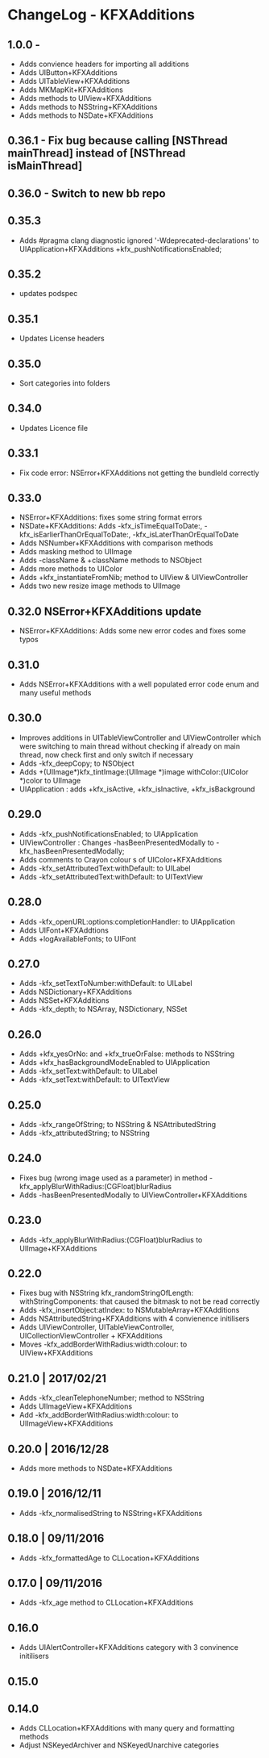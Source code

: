 
# ChangeLog - KFXAdditions

## 1.0.0 -
- Adds convience headers for importing all additions
- Adds UIButton+KFXAdditions
- Adds UITableView+KFXAdditions
- Adds MKMapKit+KFXAdditions
- Adds methods to UIView+KFXAdditions
- Adds methods to NSString+KFXAdditions
- Adds methods to NSDate+KFXAdditions

## 0.36.1 - Fix bug because calling [NSThread mainThread] instead of [NSThread isMainThread]

## 0.36.0 - Switch to new bb repo

## 0.35.3
- Adds #pragma clang diagnostic ignored '-Wdeprecated-declarations' to UIApplication+KFXAdditions +kfx_pushNotificationsEnabled; 

## 0.35.2
- updates podspec

## 0.35.1
- Updates License headers

## 0.35.0
- Sort categories into folders

## 0.34.0
- Updates Licence file

## 0.33.1
- Fix code error: NSError+KFXAdditions not getting the bundleId correctly

## 0.33.0
- NSError+KFXAdditions: fixes some string format errors
- NSDate+KFXAdditions: Adds -kfx_isTimeEqualToDate:, -kfx_isEarlierThanOrEqualToDate:, -kfx_isLaterThanOrEqualToDate
- Adds NSNumber+KFXAdditions with comparison methods
- Adds masking method to UIImage
- Adds -className & +className methods to NSObject
- Adds more methods to UIColor
- Adds +kfx_instantiateFromNib; method to UIView & UIViewController
- Adds two new resize image methods to UIImage

## 0.32.0 NSError+KFXAdditions update
- NSError+KFXAdditions: Adds some new error codes and fixes some typos

## 0.31.0
- Adds NSError+KFXAdditions with a well populated error code enum and many useful methods

## 0.30.0
- Improves additions in UITableViewController and UIViewController which were switching to main thread without checking if already on main thread, now check first and only switch if necessary
- Adds -kfx_deepCopy; to NSObject
- Adds +(UIImage*)kfx_tintImage:(UIImage *)image withColor:(UIColor *)color to UIImage
- UIApplication : adds +kfx_isActive, +kfx_isInactive, +kfx_isBackground

## 0.29.0
- Adds -kfx_pushNotificationsEnabled; to UIApplication
- UIViewController : Changes -hasBeenPresentedModally to -kfx_hasBeenPresentedModally;
- Adds comments to Crayon colour s of UIColor+KFXAdditions
- Adds -kfx_setAttributedText:withDefault: to UILabel
- Adds -kfx_setAttributedText:withDefault: to UITextView

## 0.28.0
- Adds -kfx_openURL:options:completionHandler: to UIApplication
- Adds UIFont+KFXAddtions
- Adds +logAvailableFonts; to UIFont

## 0.27.0
- Adds -kfx_setTextToNumber:withDefault: to UILabel
- Adds NSDictionary+KFXAdditions
- Adds NSSet+KFXAdditions
- Adds -kfx_depth; to NSArray, NSDictionary, NSSet

## 0.26.0
- Adds +kfx_yesOrNo: and +kfx_trueOrFalse: methods to NSString
- Adds +kfx_hasBackgroundModeEnabled to UIApplication
- Adds -kfx_setText:withDefault: to UILabel
- Adds -kfx_setText:withDefault: to UITextView

## 0.25.0
- Adds -kfx_rangeOfString; to NSString & NSAttributedString
- Adds -kfx_attributedString; to NSString

## 0.24.0
- Fixes bug (wrong image used as a parameter) in method -kfx_applyBlurWithRadius:(CGFloat)blurRadius
- Adds -hasBeenPresentedModally to UIViewController+KFXAdditions

## 0.23.0
- Adds -kfx_applyBlurWithRadius:(CGFloat)blurRadius to UIImage+KFXAdditions

## 0.22.0
- Fixes bug with NSString kfx_randomStringOfLength: withStringComponents: that caused the bitmask to not be read correctly
- Adds -kfx_insertObject:atIndex: to NSMutableArray+KFXAdditions
- Adds NSAttributedString+KFXAdditions with 4 convienence initilisers
- Adds UIViewController, UITableViewController, UICollectionViewController + KFXAdditions
- Moves -kfx_addBorderWithRadius:width:colour: to UIView+KFXAdditions


## 0.21.0 | 2017/02/21
- Adds -kfx_cleanTelephoneNumber; method to NSString
- Adds UIImageView+KFXAdditions
- Add -kfx_addBorderWithRadius:width:colour: to UIImageView+KFXAdditions

## 0.20.0 | 2016/12/28
- Adds more methods to NSDate+KFXAdditions

## 0.19.0 | 2016/12/11
- Adds -kfx_normalisedString to NSString+KFXAdditions


## 0.18.0 | 09/11/2016
- Adds -kfx_formattedAge to CLLocation+KFXAdditions


## 0.17.0 | 09/11/2016
- Adds -kfx_age method to CLLocation+KFXAdditions


## 0.16.0
- Adds UIAlertController+KFXAdditions category with 3 convinence initilisers

## 0.15.0



## 0.14.0
- Adds CLLocation+KFXAdditions with many query and formatting methods
- Adjust NSKeyedArchiver and NSKeyedUnarchive categories
